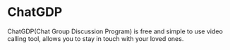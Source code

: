 # ChatGDP
ChatGDP(Chat Group Discussion Program) is free and simple to use video calling tool, allows you to stay in touch with your loved ones.

